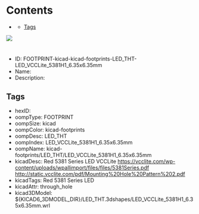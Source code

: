 



Contents
========

* [](#)
	* [Tags](#tags)
  
![][im]
# 

- ID: FOOTPRINT-kicad-kicad-footprints-LED_THT-LED_VCCLite_5381H1_6.35x6.35mm
- Name: 
- Description: 

## Tags

- hexID: 
- oompType: FOOTPRINT
- oompSize: kicad
- oompColor: kicad-footprints
- oompDesc: LED_THT
- oompIndex: LED_VCCLite_5381H1_6.35x6.35mm
- oompName: kicad-footprints/LED_THT/LED_VCCLite_5381H1_6.35x6.35mm
- kicadDesc: Red 5381 Series LED VCCLite https://vcclite.com/wp-content/uploads/wpallimport/files/files/5381Series.pdf http://static.vcclite.com/pdf/Mounting%20Hole%20Pattern%202.pdf
- kicadTags: Red 5381 Series LED
- kicadAttr: through_hole
- kicad3DModel: ${KICAD6_3DMODEL_DIR}/LED_THT.3dshapes/LED_VCCLite_5381H1_6.35x6.35mm.wrl



[im]: image.png

